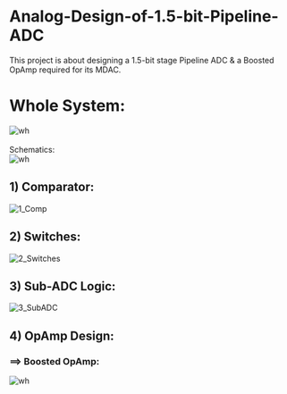 # Analog-Design-of-1.5-bit-Pipeline-ADC
This project is about designing a 1.5-bit stage Pipeline ADC & a Boosted OpAmp required for its MDAC.

# Whole System:
![wh](https://user-images.githubusercontent.com/27668656/61588141-521c6400-ab4b-11e9-82ce-309ce58dc03a.png)<br/><br/>
Schematics:<br/>
![wh](https://user-images.githubusercontent.com/27668656/61588150-6fe9c900-ab4b-11e9-98ff-0a2cd4ced414.png)<br/>

## 1) Comparator:
![1_Comp](https://user-images.githubusercontent.com/27668656/61586477-d827b300-ab29-11e9-84a9-81ca74f18817.png)

## 2) Switches:
![2_Switches](https://user-images.githubusercontent.com/27668656/61588164-9d367700-ab4b-11e9-8668-2014b8ef92a7.png)

## 3) Sub-ADC Logic:
![3_SubADC](https://user-images.githubusercontent.com/27668656/61588170-b5a69180-ab4b-11e9-934e-bc0490992db4.png)

## 4) OpAmp Design:
### ==> Boosted OpAmp:
![wh](https://user-images.githubusercontent.com/27668656/61592759-3e452200-ab8c-11e9-89b4-f8b3f8870c0d.png)
